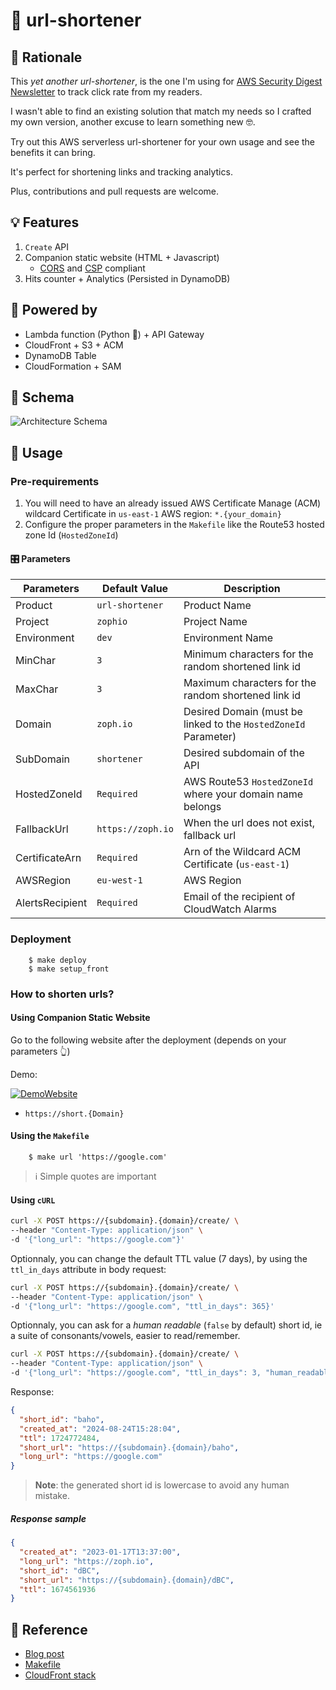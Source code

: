 # 🔗 url-shortener

## 🧠 Rationale

This _yet another url-shortener_, is the one I'm using for [AWS Security Digest Newsletter](https://awssecuritydigest.com) to track click rate from my readers.

I wasn't able to find an existing solution that match my needs so I crafted my own version, another excuse to learn something new 🤓.

Try out this AWS serverless url-shortener for your own usage and see the benefits it can bring.

It's perfect for shortening links and tracking analytics.

Plus, contributions and pull requests are welcome.

## 💡 Features

1. `Create` API
2. Companion static website (HTML + Javascript)
   - [CORS](https://developer.mozilla.org/en-US/docs/Web/HTTP/CORS) and [CSP](https://developer.mozilla.org/en-US/docs/Web/HTTP/CSP) compliant
3. Hits counter + Analytics (Persisted in DynamoDB)

## 🔋 Powered by

- Lambda function (Python 🐍) + API Gateway
- CloudFront + S3 + ACM
- DynamoDB Table
- CloudFormation + SAM

## 📐 Schema

![Architecture Schema](./assets/schema.drawio.png)

## 🚀 Usage

### Pre-requirements

1. You will need to have an already issued AWS Certificate Manage (ACM) wildcard Certificate in `us-east-1` AWS region: `*.{your_domain}`
2. Configure the proper parameters in the `Makefile` like the Route53 hosted zone Id (`HostedZoneId`)

#### 🎛 Parameters

| Parameters      | Default Value     | Description                                                     |
| --------------- | ----------------- | --------------------------------------------------------------- |
| Product         | `url-shortener`   | Product Name                                                    |
| Project         | `zophio`          | Project Name                                                    |
| Environment     | `dev`             | Environment Name                                                |
| MinChar         | `3`               | Minimum characters for the random shortened link id             |
| MaxChar         | `3`               | Maximum characters for the random shortened link id             |
| Domain          | `zoph.io`         | Desired Domain (must be linked to the `HostedZoneId` Parameter) |
| SubDomain       | `shortener`       | Desired subdomain of the API                                    |
| HostedZoneId    | `Required`        | AWS Route53 `HostedZoneId` where your domain name belongs       |
| FallbackUrl     | `https://zoph.io` | When the url does not exist, fallback url                       |
| CertificateArn  | `Required`        | Arn of the Wildcard ACM Certificate (`us-east-1`)               |
| AWSRegion       | `eu-west-1`       | AWS Region                                                      |
| AlertsRecipient | `Required`        | Email of the recipient of CloudWatch Alarms                     |

### Deployment

        $ make deploy
        $ make setup_front

### How to shorten urls?

#### Using Companion Static Website

Go to the following website after the deployment (depends on your parameters :point_up_2:)

Demo:

[![DemoWebsite](assets/demo-website.png)](https://short.zph.app)

- `https://short.{Domain}`

#### Using the `Makefile`

        $ make url 'https://google.com'

> ℹ️ Simple quotes are important

#### Using `cURL`

```bash
curl -X POST https://{subdomain}.{domain}/create/ \
--header "Content-Type: application/json" \
-d '{"long_url": "https://google.com"}'
```

Optionnaly, you can change the default TTL value (7 days), by using the `ttl_in_days` attribute in body request:
```bash
curl -X POST https://{subdomain}.{domain}/create/ \
--header "Content-Type: application/json" \
-d '{"long_url": "https://google.com", "ttl_in_days": 365}'
```

Optionnaly, you can ask for a _human readable_ (`false` by default) short id, ie a suite of consonants/vowels, easier to read/remember.

```bash
curl -X POST https://{subdomain}.{domain}/create/ \
--header "Content-Type: application/json" \
-d '{"long_url": "https://google.com", "ttl_in_days": 3, "human_readable": true}'

```

Response:
```json
{
  "short_id": "baho", 
  "created_at": "2024-08-24T15:28:04", 
  "ttl": 1724772484, 
  "short_url": "https://{subdomain}.{domain}/baho", 
  "long_url": "https://google.com"
}

```

> **Note**: the generated short id is lowercase to avoid any human mistake.

##### Response sample

```json
{
  "created_at": "2023-01-17T13:37:00",
  "long_url": "https://zoph.io",
  "short_id": "dBC",
  "short_url": "https://{subdomain}.{domain}/dBC",
  "ttl": 1674561936
}
```

## 📖 Reference

- [Blog post](https://blog.ruanbekker.com/blog/2018/11/30/how-to-setup-a-serverless-url-shortener-with-api-gateway-lambda-and-dynamodb-on-aws/)
- [Makefile](https://itecnote.com/tecnote/r-how-to-pass-argument-to-makefile-from-command-line/)
- [CloudFront stack](https://github.com/aws-samples/amazon-cloudfront-secure-static-site/tree/master)
